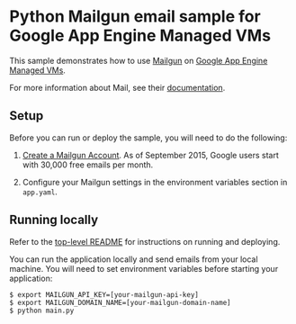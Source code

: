 # Python Mailgun email sample for Google App Engine Managed VMs

This sample demonstrates how to use [Mailgun](https://www.mailgun.com) on [Google App Engine Managed VMs](https://cloud.google.com/appengine).

For more information about Mail, see their [documentation](https://documentation.mailgun.com/).

## Setup

Before you can run or deploy the sample, you will need to do the following:

1. [Create a Mailgun Account](http://www.mailgun.com/google). As of September 2015, Google users start with 30,000 free emails per month.

2. Configure your Mailgun settings in the environment variables section in ``app.yaml``.

## Running locally

Refer to the [top-level README](../README.md) for instructions on running and deploying.

You can run the application locally and send emails from your local machine. You
will need to set environment variables before starting your application:

    $ export MAILGUN_API_KEY=[your-mailgun-api-key]
    $ export MAILGUN_DOMAIN_NAME=[your-mailgun-domain-name]
    $ python main.py
